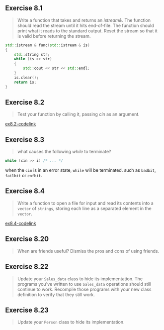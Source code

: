 ## Exercise 8.1

> Write a function that takes and returns an *istream&*. The function should read the stream until it hits end-of-file.
> The function should print what it reads to the standard output. Reset the stream so that it is valid before returning
> the stream.

```cpp
std::istream & func(std::istream & is)
{
    std::string str;
    while (is >> str)
    {
        std::cout << str << std::endl;
    }
    is.clear();
    return is;
}
```

## Exercise 8.2

> Test your function by calling it, passing *cin* as an argument.

[ex8.2-codelink](exercise8.2.cpp)

## Exercise 8.3

> what causes the following *while* to terminate?

```cpp
while (cin >> i) /* ... */
```

when the `cin` is in an error state, `while` will be terminated. such as `badbit`, `failbit` or `eofbit`. 

## Exercise 8.4

> Write a function to open a file for input and read its contents into a `vector` of `strings`, storing each line as a
> separated element in the `vector`.

[ex8.4-codelink](exercise8.4.cpp)


## Exercise 8.20

> When are friends useful? Dismiss the pros and cons of using friends.

## Exercise 8.22

> Update your `Sales_data` class to hide its implementation. The programs you've written to use `Sales_data` operations
> should still continue to work. Recompile those programs with your new class definition to verify that they still work.

## Exercise 8.23

> Update your `Person` class to hide its implementation.


